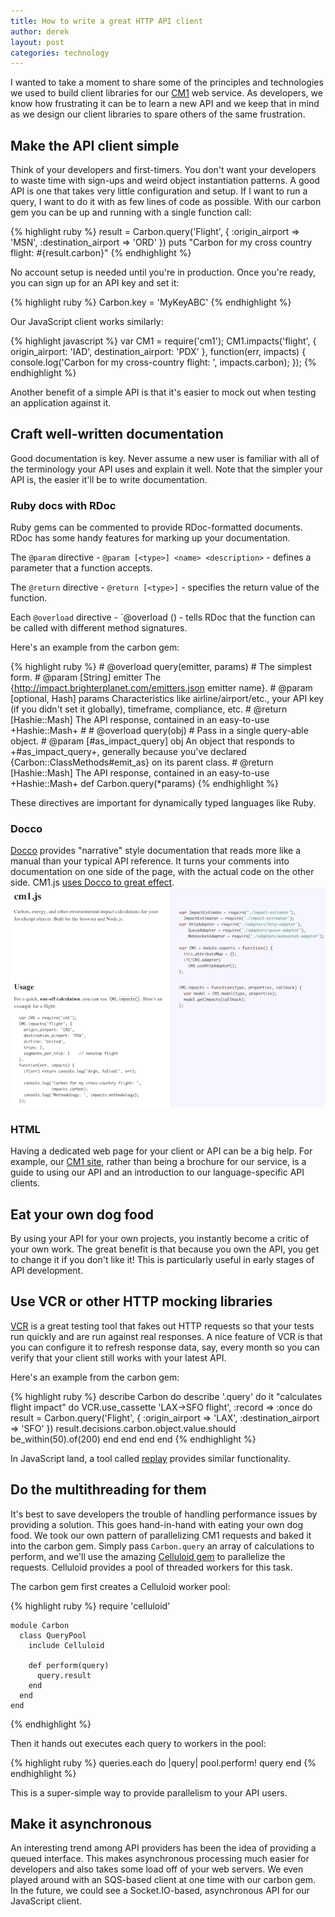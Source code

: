 ```yaml
---
title: How to write a great HTTP API client
author: derek
layout: post
categories: technology
---
```


I wanted to take a moment to share some of the principles and technologies we used to build client libraries for our [CM1](http://impact.brighterplanet.com) web service. As developers, we know how frustrating it can be to learn a new API and we keep that in mind as we design our client libraries to spare others of the same frustration.

<!-- more start -->

## Make the API client simple

Think of your developers and first-timers. You don't want your developers to waste time with sign-ups and weird object instantiation patterns. A good API is one that takes very little configuration and setup. If I want to run a query, I want to do it with as few lines of code as possible. With our carbon gem you can be up and running with a single function call:

{% highlight ruby %}
    result = Carbon.query('Flight', {
      :origin_airport => 'MSN', :destination_airport => 'ORD'
    })
    puts "Carbon for my cross country flight: #{result.carbon}"
{% endhighlight %}

No account setup is needed until you're in production. Once you're ready, you can sign up for an API key and set it:

{% highlight ruby %}
    Carbon.key = 'MyKeyABC'
{% endhighlight %}

Our JavaScript client works similarly:

{% highlight javascript %}
    var CM1 = require('cm1');
    CM1.impacts('flight', {
      origin_airport: 'IAD',
      destination_airport: 'PDX'
    },
    function(err, impacts) {
      console.log('Carbon for my cross-country flight: ',
                  impacts.carbon);
    });
{% endhighlight %}

Another benefit of a simple API is that it's easier to mock out when testing an application against it.

## Craft well-written documentation

Good documentation is key. Never assume a new user is familiar with all of the terminology your API uses and explain it well. Note that the simpler your API is, the easier it'll be to write documentation.

### Ruby docs with RDoc

Ruby gems can be commented to provide RDoc-formatted documents. RDoc has some handy features for marking up your documentation. 

The `@param` directive - `@param [<type>] <name> <description>` - defines a parameter that a function accepts.

The `@return` directive - `@return [<type>]` - specifies the return value of the function.

Each `@overload` directive - `@overload <function>(<param>) - tells RDoc that the function can be called with different method signatures.

Here's an example from the carbon gem:

{% highlight ruby %}
    # @overload query(emitter, params)
    #   The simplest form.
    #   @param [String] emitter The {http://impact.brighterplanet.com/emitters.json emitter name}.
    #   @param [optional, Hash] params Characteristics like airline/airport/etc., your API key (if you didn't set it globally), timeframe, compliance, etc.
    #   @return [Hashie::Mash] The API response, contained in an easy-to-use +Hashie::Mash+
    #
    # @overload query(obj)
    #   Pass in a single query-able object.
    #   @param [#as_impact_query] obj An object that responds to +#as_impact_query+, generally because you've declared {Carbon::ClassMethods#emit_as} on its parent class.
    #   @return [Hashie::Mash] The API response, contained in an easy-to-use +Hashie::Mash+
    def Carbon.query(*params)
{% endhighlight %}

These directives are important for dynamically typed languages like Ruby.

### Docco

[Docco](http://jashkenas.github.com/docco/) provides "narrative" style documentation that reads more like a manual than your typical API reference. It turns your comments into documentation on one side of the page, with the actual code on the other side. CM1.js [uses Docco to great effect](http://dkastner.github.com/CM1.js).
![a docco sample](/images/2012-06-19-how-to-write-a-great-http-api-client/docco.png)

### HTML

Having a dedicated web page for your client or API can be a big help. For example, our [CM1 site](http://impact.brighterplanet.com/), rather than being a brochure for our service, is a guide to using our API and an introduction to our language-specific API clients.

## Eat your own dog food

By using your API for your own projects, you instantly become a critic of your own work. The great benefit is that because you own the API, you get to change it if you don't like it! This is particularly useful in early stages of API development.

## Use VCR or other HTTP mocking libraries

[VCR](http://github.com/myronmarston/vcr) is a great testing tool that fakes out HTTP requests so that your tests run quickly and are run against real responses. A nice feature of VCR is that you can configure it to refresh response data, say, every month so you can verify that your client still works with your latest API.

Here's an example from the carbon gem:

{% highlight ruby %}
    describe Carbon do
      describe '.query' do
        it "calculates flight impact" do
          VCR.use_cassette 'LAX->SFO flight', :record => :once do
            result = Carbon.query('Flight', {
              :origin_airport => 'LAX', :destination_airport => 'SFO'
            })
            result.decisions.carbon.object.value.should be_within(50).of(200)
          end
        end
      end
    end
{% endhighlight %}

In JavaScript land, a tool called [replay](http://documentup.com/assaf/node-replay) provides similar functionality.

## Do the multithreading for them

It's best to save developers the trouble of handling performance issues by providing a solution. This goes hand-in-hand with eating your own dog food. We took our own pattern of parallelizing CM1 requests and baked it into the carbon gem. Simply pass `Carbon.query` an array of calculations to perform, and we'll use the amazing [Celluloid gem](http://rubygems.org/gems/celluloid) to parallelize the requests. Celluloid provides a pool of threaded workers for this task.

The carbon gem first creates a Celluloid worker pool:

{% highlight ruby %}
    require 'celluloid'

    module Carbon
      class QueryPool
        include Celluloid

        def perform(query)
          query.result
        end
      end
    end
{% endhighlight %}

Then it hands out executes each query to workers in the pool:

{% highlight ruby %}
    queries.each do |query|
      pool.perform! query
    end
{% endhighlight %}

This is a super-simple way to provide parallelism to your API users.

## Make it asynchronous

An interesting trend among API providers has been the idea of providing a queued interface. This makes asynchronous processing much easier for developers and also takes some load off of your web servers. We even played around with an SQS-based client at one time with our carbon gem. In the future, we could see a Socket.IO-based, asynchronous API for our JavaScript client.

<!-- more end -->
